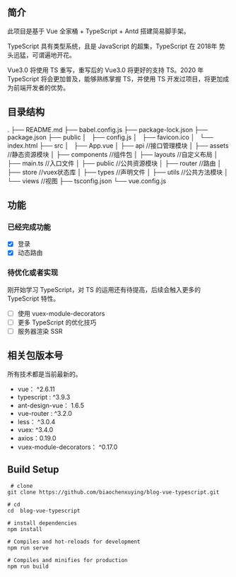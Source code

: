 
## 简介

此项目是基于 Vue 全家桶 + TypeScript + Antd 搭建简易脚手架。

TypeScript 具有类型系统，且是 JavaScript 的超集，TypeScript 在 2018年 势头迅猛，可谓遍地开花。

Vue3.0 将使用 TS 重写，重写后的 Vue3.0 将更好的支持 TS。2020 年 TypeScript 将会更加普及，能够熟练掌握 TS，并使用 TS 开发过项目，将更加成为前端开发者的优势。

## 目录结构
  .
  ├── README.md
  ├── babel.config.js
  ├── package-lock.json
  ├── package.json
  ├── public
  │   ├── config.js
  │   ├── favicon.ico
  │   └── index.html
  ├── src
  │   ├── App.vue
  │   ├── api                     //接口管理模块
  │   ├── assets                  //静态资源模块
  │   ├── components              //组件包
  │   ├── layouts                 //自定义布局
  │   ├── main.ts                 //入口文件
  │   ├── public                  //公共资源模块
  │   ├── router                  //路由
  │   ├── store                   //vuex状态库
  │   ├── types                   //声明文件
  │   ├── utils                   //公共方法模块
  │   └── views                   //视图
  ├── tsconfig.json
  └── vue.config.js

## 功能

### 已经完成功能

- [x] 登录  
- [x] 动态路由

### 待优化或者实现

刚开始学习 TypeScript，对 TS 的运用还有待提高，后续会触入更多的 TypeScript 特性。

- [ ] 使用 vuex-module-decorators
- [ ] 更多 TypeScript 的优化技巧
- [ ] 服务器渲染 SSR

## 相关包版本号

所有技术都是当前最新的。

- vue： ^2.6.11
- typescript : ^3.9.3
- ant-design-vue： 1.6.5
- vue-router : ^3.2.0
- less： ^3.0.4
- vuex: ^3.4.0
- axios：0.19.0
- vuex-module-decorators： ^0.17.0

## Build Setup 

``` 
 # clone
git clone https://github.com/biaochenxuying/blog-vue-typescript.git
```

```
# cd
cd  blog-vue-typescript
```

```
# install dependencies
npm install
```

```
# Compiles and hot-reloads for development
npm run serve
```

```
# Compiles and minifies for production
npm run build
```
